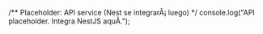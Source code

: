 ﻿/** Placeholder: API service (Nest se integrarÃ¡ luego) */
console.log("API placeholder. Integra NestJS aquÃ­.");
